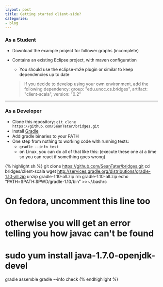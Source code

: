 ```yaml
---
layout: post
title: Getting started client-side?
categories:
- blog
---
```


### As a Student

* Download the example project for follower graphs (incomplete)
* Contains an existing Eclipse project, with maven configuration
  * You should use the eclipse-m2e plugin or similar to keep dependencies up to date

  > If you decide to develop using your own environment, add the following dependency:
  > group: "edu.uncc.cs.bridges", artifact: "client-scala", version: "0.2"

---

### As a Developer

- Clone this repository: `git clone https://github.com/SeanTater/bridges.git`
- Install [Gradle](http://gradle.org)
- Add gradle binaries to your PATH
- One step from nothing to working code with running tests:
  - `gradle --info test`
  - on Linux, you can do all of that like this: (execute these one at a time so you can react if something goes wrong)

{% highlight sh %} 
git clone https://github.com/SeanTater/bridges.git
cd bridges/client-scala
wget http://services.gradle.org/distributions/gradle-1.10-all.zip
unzip gradle-1.10-all.zip
rm gradle-1.10-all.zip
echo "PATH=\$PATH:$PWD/gradle-1.10/bin" >>~/.bashrc
# On fedora, uncomment this line too
# otherwise you will get an error telling you how javac can't be found
# sudo yum install java-1.7.0-openjdk-devel
gradle assemble
gradle --info check
{% endhighlight %} 
